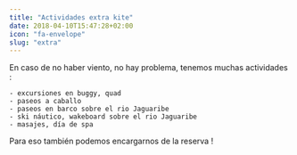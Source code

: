 ```yaml
---
title: "Actividades extra kite"
date: 2018-04-10T15:47:28+02:00
icon: "fa-envelope"
slug: "extra"
---
```


En caso de no haber viento, no hay problema, tenemos muchas actividades :

	- excursiones en buggy, quad
	- paseos a caballo
	- paseos en barco sobre el rio Jaguaribe
	- ski náutico, wakeboard sobre el rio Jaguaribe
	- masajes, día de spa 
  
Para eso también podemos encargarnos de la reserva !
